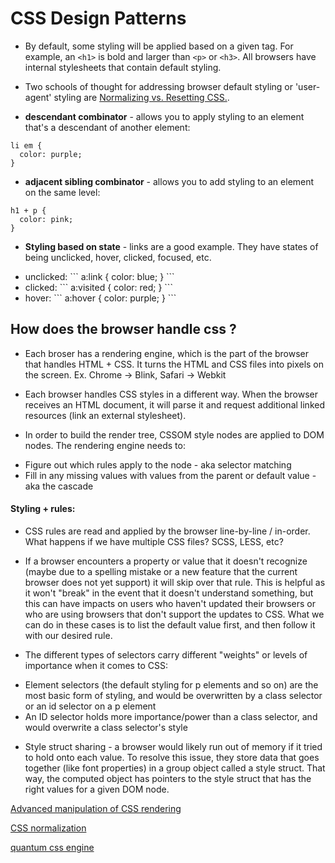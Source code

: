 <h1>CSS Design Patterns</h1>

- By default, some styling will be applied based on a given tag. For example, an `<h1>` is bold and larger than `<p>` or `<h3>`. All browsers have internal stylesheets that contain default styling.

- Two schools of thought for addressing browser default styling or 'user-agent' styling are [Normalizing vs. Resetting CSS.](https://medium.com/@elad/normalize-css-or-css-reset-9d75175c5d1e).

- <strong>descendant combinator</strong> - allows you to apply styling to an element that's a descendant of another element:

```
li em {
  color: purple;
}
```

- <strong>adjacent sibling combinator</strong> - allows you to add styling to an element on the same level:

```
h1 + p {
  color: pink;
}
```

- <strong>Styling based on state</strong> - links are a good example. They have states of being unclicked, hover, clicked, focused, etc.
<ul>
  <li> unclicked:
  ```
  a:link {
    color: blue;
  }
  ```
  </li>
  <li> clicked:
  ```
  a:visited {
    color: red;
  }
  ```
  </li>
  <li> hover:
  ```
  a:hover {
    color: purple;
  }
  ```
  </li>
</ul>

## How does the browser handle css ?

- Each broser has a rendering engine, which is the part of the browser that handles HTML + CSS. It turns the HTML and CSS files into pixels on the screen. Ex. Chrome -> Blink, Safari -> Webkit

- Each browser handles CSS styles in a different way. When the browser receives an HTML document, it will parse it and request additional linked resources (link an external stylesheet).

- In order to build the render tree, CSSOM style nodes are applied to DOM nodes. The rendering engine needs to:
<ul>
  <li>Figure out which rules apply to the node - aka selector matching</li>
  <li>Fill in any missing values with values from the parent or default value - aka the cascade</li>
</ul>

#### Styling + rules:

- CSS rules are read and applied by the browser line-by-line / in-order. What happens if we have multiple CSS files? SCSS, LESS, etc?

- If a browser encounters a property or value that it doesn't recognize (maybe due to a spelling mistake or a new feature that the current browser does not yet support) it will skip over that rule. This is helpful as it won't "break" in the event that it doesn't understand something, but this can have impacts on users who haven't updated their browsers or who are using browsers that don't support the updates to CSS. What we can do in these cases is to list the default value first, and then follow it with our desired rule.

- The different types of selectors carry different "weights" or levels of importance when it comes to CSS:
<ul>
  <li>Element selectors (the default styling for p elements and so on) are the most basic form of styling, and would be overwritten by a class selector or an id selector on a p element</li>
  <li>An ID selector holds more importance/power than a class selector, and would overwrite a class selector's style</li>
</ul>

- Style struct sharing - a browser would likely run out of memory if it tried to hold onto each value. To resolve this issue, they store data that goes together (like font properties) in a group object called a style struct. That way, the computed object has pointers to the style struct that has the right values for a given DOM node.

[Advanced manipulation of CSS rendering](https://developer.mozilla.org/en-US/docs/Web/Houdini)

[CSS normalization](https://www.w3.org/International/questions/qa-html-css-normalization)

[quantum css engine](https://hacks.mozilla.org/2017/08/inside-a-super-fast-css-engine-quantum-css-aka-stylo/)
